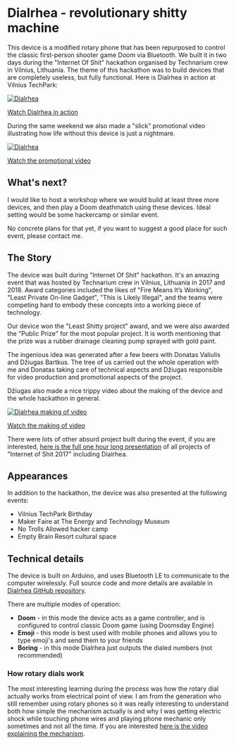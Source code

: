 # Dialrhea - revolutionary shitty machine

This device is a modified rotary phone that has been repurposed to control the classic first-person shooter game Doom via Bluetooth. We built it in two days during the "Internet Of Shit" hackathon organised by Technarium crew in Vilnius, Lithuania. The theme of this hackathon was to build devices that are completely useless, but fully functional. Here is Dialrhea in action at Vilnius TechPark:

[![Dialrhea](https://img.youtube.com/vi/R2ZWpkTSonE/0.jpg)](https://www.youtube.com/watch?v=R2ZWpkTSonE)

[Watch Dialrhea in action](https://www.youtube.com/watch?v=R2ZWpkTSonE)

During the same weekend we also made a "slick" promotional video illustrating how life without this device is just a nightmare.

[![Dialrhea](https://img.youtube.com/vi/RVSE1t3wHlI/0.jpg)](https://www.youtube.com/watch?v=RVSE1t3wHlI)

[Watch the promotional video](https://www.youtube.com/watch?v=RVSE1t3wHlI)


## What's next?

I would like to host a workshop where we would build at least three more devices, and then play a Doom deathmatch using these devices. Ideal setting would be some hackercamp or similar event.

No concrete plans for that yet, if you want to suggest a good place for such event, please contact me.


## The Story

The device was built during "Internet Of Shit" hackathon. It's an amazing event that was hosted by Technarium crew in Vilnius, Lithuania in 2017 and 2018. Award categories included the likes of "Fire Means It’s Working", "Least Private On-line Gadget", "This is Likely Illegal", and the teams were competing hard to embody these concepts into a working piece of technology.

Our device won the "Least Shitty project" award, and we were also awarded the "Public Prize" for the most popular project. It is worth mentioning that the prize was a rubber drainage cleaning pump sprayed with gold paint.

The ingenious idea was generated after a few beers with Donatas Valiulis and Džiugas Bartkus. The tree of us carried out the whole operation with me and Donatas taking care of technical aspects and Džiugas responsible for video production and promotional aspects of the project.

Džiugas also made a nice trippy video about the making of the device and the whole hackathon in general.

[![Dialrhea making of video](https://img.youtube.com/vi/nAaBJcYIFyU/0.jpg)](https://www.youtube.com/watch?v=nAaBJcYIFyU)

[Watch the making of video](https://www.youtube.com/watch?v=nAaBJcYIFyU)

There were lots of other absurd project built during the event, if you are interested, [here is the full one hour long presentation](https://www.youtube.com/watch?v=fujuv8Wm4F8) of all projects of "Internet of Shit 2017" including Dialrhea.

## Appearances

In addition to the hackathon, the device was also presented at the following events:

- Vilnius TechPark Birthday
- Maker Faire at The Energy and Technology Museum
- No Trolls Allowed hacker camp
- Empty Brain Resort cultural space


## Technical details

The device is built on Arduino, and uses Bluetooth LE to communicate to the computer wirelessly. Full source code and more details are available in [Dialrhea GitHub repository](https://github.com/GiedriusT/dialrhea).

There are multiple modes of operation:
- **Doom** - in this mode the device acts as a game controller, and is configured to control classic Doom game (using Doomsday Engine)
- **Emoji** - this mode is best used with mobile phones and allows you to type emoji's and send them to your friends
- **Boring** - in this mode Dialrhea just outputs the dialed numbers (not recommended)

### How rotary dials work

The most interesting learning during the process was how the rotary dial actually works from electrical point of view. I am from the generation who still remember using rotary phones so it was really interesting to understand both how simple the mechanism actually is and why I was getting electric shock while touching phone wires and playing phone mechanic only sometimes and not all the time. If you are interested [here is the video explaining the mechanism](https://www.youtube.com/watch?v=cLGd6OB8D5k).